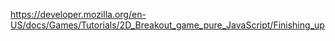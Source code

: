 https://developer.mozilla.org/en-US/docs/Games/Tutorials/2D_Breakout_game_pure_JavaScript/Finishing_up